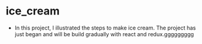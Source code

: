 # ice_cream

- In this project, I illustrated the steps to make ice cream. The project has just began and will be build gradually with react and redux.ggggggggg
